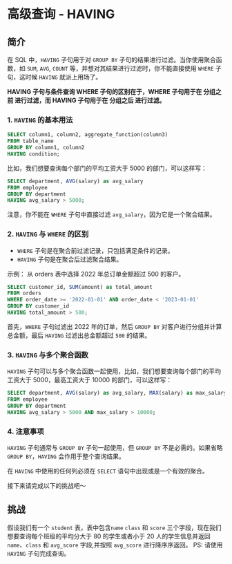 # 高级查询 - HAVING

## 简介

在 SQL 中，`HAVING` 子句用于对 `GROUP BY` 子句的结果进行过滤。当你使用聚合函数，如 `SUM`, `AVG`, `COUNT` 等，并想对其结果进行过滤时，你不能直接使用 `WHERE` 子句，这时候 `HAVING` 就派上用场了。

**HAVING 子句与条件查询 WHERE 子句的区别在于，WHERE 子句用于在 分组之前 进行过滤，而 HAVING 子句用于在 分组之后 进行过滤。**

### 1. `HAVING` 的基本用法

```sql
SELECT column1, column2, aggregate_function(column3)
FROM table_name
GROUP BY column1, column2
HAVING condition;
```

比如，我们想要查询每个部门的平均工资大于 5000 的部门，可以这样写：

```sql
SELECT department, AVG(salary) as avg_salary
FROM employee
GROUP BY department
HAVING avg_salary > 5000;
```

注意，你不能在 `WHERE` 子句中直接过滤 `avg_salary`，因为它是一个聚合结果。

### 2. `HAVING` 与 `WHERE` 的区别

- `WHERE` 子句是在聚合前过滤记录，只包括满足条件的记录。
- `HAVING` 子句是在聚合后过滤聚合结果。

示例： 从 orders 表中选择 2022 年总订单金额超过 500 的客户。

```sql
SELECT customer_id, SUM(amount) as total_amount
FROM orders
WHERE order_date >= '2022-01-01' AND order_date < '2023-01-01'
GROUP BY customer_id
HAVING total_amount > 500;
```

首先，`WHERE` 子句过滤出 2022 年的订单，然后 `GROUP BY` 对客户进行分组并计算总金额，最后 `HAVING` 过滤出总金额超过 `500` 的结果。

### 3. `HAVING` 与多个聚合函数

`HAVING` 子句可以与多个聚合函数一起使用，比如，我们想要查询每个部门的平均工资大于 5000，最高工资大于 10000 的部门，可以这样写：

```sql
SELECT department, AVG(salary) as avg_salary, MAX(salary) as max_salary
FROM employee
GROUP BY department
HAVING avg_salary > 5000 AND max_salary > 10000;
```

### 4. 注意事项

`HAVING` 子句通常与 `GROUP BY` 子句一起使用，但 `GROUP BY` 不是必需的。如果省略 `GROUP BY`，`HAVING` 会作用于整个查询结果。

在 `HAVING` 中使用的任何列必须在 `SELECT` 语句中出现或是一个有效的聚合。

接下来请完成以下的挑战吧～

## 挑战

假设我们有一个 `student` 表，表中包含`name` `class` 和 `score` 三个字段，现在我们想要查询每个班级的平均分大于 80 的学生或者小于 20 人的学生信息并返回 `name`、`class` 和 `avg_score` 字段,并按照 `avg_score` 进行降序序返回。
PS: 请使用 `HAVING` 子句完成查询。
